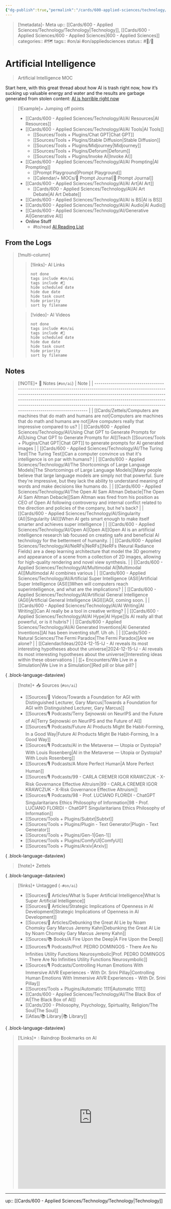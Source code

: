 ```yaml
---
{"dg-publish":true,"permalink":"/cards/600-applied-sciences/technology/ai/artificial-intelligence/"}
---
```


> [!metadata]- Meta
> up:: [[Cards/600 - Applied Sciences/Technology/Technology\|Technology]], [[Cards/600 - Applied Sciences/600 - Applied Sciences\|600 - Applied Sciences]]
> categories:: #🗺 
> tags:: #on/ai #on/appliedsciences 
> status:: #📝/🌿

# Artificial Intelligence

> Artificial Intelligence MOC

Start here, with this great thread about how AI is trash right  now, how it’s sucking up valuable energy and water and the results are garbage generated from stolen content: [AI is horrible right now](https://x.com/chrisalvino/status/1804823161076080887?s=46)

> [!Example]+ Jumping off points
> - [[Cards/600 - Applied Sciences/Technology/AI/AI Resources\|AI Resources]]
> - [[Cards/600 - Applied Sciences/Technology/AI/AI Tools\|AI Tools]]
> 	- [[Sources/Tools + Plugins/Chat GPT\|Chat GPT]]
> 	- [[Sources/Tools + Plugins/Stable Diffusion\|Stable Diffusion]]
> 	- [[Sources/Tools + Plugins/Midjourney\|Midjourney]]
> 	- [[Sources/Tools + Plugins/Deforum\|Deforum]] 
> 	- [[Sources/Tools + Plugins/Invoke AI\|Invoke AI]]
> - [[Cards/600 - Applied Sciences/Technology/AI/AI Prompting\|AI Prompting]]
> 	- [[Prompt Playground\|Prompt Playground]]
> 	- [[Calendar/+ MOCs/🎲 Prompt Journal\|🎲 Prompt Journal]]
> - [[Cards/600 - Applied Sciences/Technology/AI/AI Art\|AI Art]]
> 	- [[Cards/600 - Applied Sciences/Technology/AI/AI Art Debate\|AI Art Debate]]
> - [[Cards/600 - Applied Sciences/Technology/AI/AI is BS\|AI is BS]]
> - [[Cards/600 - Applied Sciences/Technology/AI/AI Audio\|AI Audio]]
> - [[Cards/600 - Applied Sciences/Technology/AI/Generative AI\|Generative AI]]
> - **Online Stuff**
> 	- #to/read [AI Reading List](https://docs.google.com/document/d/1bEQM1W-1fzSVWNbS4ne5PopB2b7j8zD4Jc3nm4rbK-U/edit)

## From the Logs

> [!multi-column]
> > [!links]- AI Links
> > ```tasks
> > not done
> > tags include #on/ai 
> > tags include #🔗 
> > hide scheduled date
> > hide due date
> > hide task count
> > hide priority
> > sort by filename
> > ```
> 
> > [!video]- AI Videos
> > ```tasks
> > not done
> > tags include #on/ai 
> > tags include #🎥 
> > hide scheduled date
> > hide due date
> > hide task count
> > hide priority
> > sort by filename
> > ```


## Notes
> [!NOTE]+ 📝 Notes (`#on/ai`)
>  | Note                                                                                                                                                                                                                                                                                                                                                                 |
> | -------------------------------------------------------------------------------------------------------------------------------------------------------------------------------------------------------------------------------------------------------------------------------------------------------------------------------------------------------------------- |
> | [[Cards/Zettels/Computers are machines that do math and humans are not\|Computers are machines that do math and humans are not]]<span class='summary'>Are computers really that impressive compared to us?</span>                                                                                                                                                 |
> | [[Cards/600 - Applied Sciences/Technology/AI/Using Chat GPT to Generate Prompts for AI\|Using Chat GPT to Generate Prompts for AI]]<span class='summary'>Teach [[Sources/Tools + Plugins/Chat GPT\|Chat GPT]] to generate prompts for AI generated images</span>                                                                                                                                    |
> | [[Cards/600 - Applied Sciences/Technology/AI/The Turing Test\|The Turing Test]]<span class='summary'>Can a computer convince us that it's intelligence is on par with humans?</span>                                                                                                                                                                              |
> | [[Cards/600 - Applied Sciences/Technology/AI/The Shortcomings of Large Language Models\|The Shortcomings of Large Language Models]]<span class='summary'>Many people believe that large language models are simply not that powerful. Sure they're impressive, but they lack the ability to understand meaning of words and make decisions like humans do.</span> |
> | [[Cards/600 - Applied Sciences/Technology/AI/The Open AI Sam Altman Debacle\|The Open AI Sam Altman Debacle]]<span class='summary'>Sam Altman was fired from his position as CEO of Open AI following controversy and internal conflict related to the direction and policies of the company, but he's back?</span>                                               |
> | [[Cards/600 - Applied Sciences/Technology/AI/Singularity (AI)\|Singularity (AI)]]<span class='summary'>When AI gets smart enough to make itself smarter and achieves super intelligence</span>                                                                                                                                                                    |
> | [[Cards/600 - Applied Sciences/Technology/AI/Open AI\|Open AI]]<span class='summary'>Open AI is an artificial intelligence research lab focused on creating safe and beneficial AI technology for the betterment of humanity.</span>                                                                                                                              |
> | [[Cards/600 - Applied Sciences/Technology/AI/NeRFs\|NeRFs]]<span class='summary'>NeRFs (Neural Radiance Fields) are a deep learning architecture that model the 3D geometry and appearance of a scene from a collection of 2D images, allowing for high-quality rendering and novel view synthesis.</span>                                                        |
> | [[Cards/600 - Applied Sciences/Technology/AI/Multimodal AI\|Multimodal AI]]<span class='summary'>Multimodal AI combines various </span>                                                                                                                                                                                                                           |
> | [[Cards/600 - Applied Sciences/Technology/AI/Artificial Super Intelligence (ASI)\|Artificial Super Intelligence (ASI)]]<span class='summary'>When will computers reach superintelligence, and what are the implications?</span>                                                                                                                                   |
> | [[Cards/600 - Applied Sciences/Technology/AI/Artificial General Intelligence (AGI)\|Artificial General Intelligence (AGI)]]<span class='summary'>AGI, coming soon.</span>                                                                                                                                                                                         |
> | [[Cards/600 - Applied Sciences/Technology/AI/AI Writing\|AI Writing]]<span class='summary'>Can AI really be a tool in creative writing?</span>                                                                                                                                                                                                                    |
> | [[Cards/600 - Applied Sciences/Technology/AI/AI Hype\|AI Hype]]<span class='summary'>Is AI really all that powerful, or is it hubris?</span>                                                                                                                                                                                                                      |
> | [[Cards/600 - Applied Sciences/Technology/AI/AI Generated Inventions\|AI Generated Inventions]]<span class='summary'>AI has been inventing stuff. Uh oh.</span>                                                                                                                                                                                                   |
> | [[Cards/500 - Natural Sciences/The Fermi Paradox\|The Fermi Paradox]]<span class='summary'>Are we alone?</span>                                                                                                                                                                                                                                                   |
> | [[Calendar/Ideas/2024-12-15-IJ - AI reveals its most interesting hypotheses about the universe\|2024-12-15-IJ - AI reveals its most interesting hypotheses about the universe]]<span class='summary'>Interesting ideas within these observations </span>                                                                                                          |
> | [[+ Encounters/We Live in a Simulation\|We Live in a Simulation]]<span class='summary'>Red pill or blue pill?</span>                                                                                                                                                                                                                                              |
> 
{ .block-language-dataview}

> [!note]+ 📥 Sources (`#on/ai`)
>  - [[Sources/🎥 Videos/Towards a Foundation for AGI with Distinguished Lecturer, Gary Marcus\|Towards a Foundation for AGI with Distinguished Lecturer, Gary Marcus]]
> - [[Sources/🎙 Podcasts/Terry Sejnowski on NeurIPS and the Future of AI\|Terry Sejnowski on NeurIPS and the Future of AI]]
> - [[Sources/🎙 Podcasts/Future AI Products Might Be Habit-Forming, In a Good Way\|Future AI Products Might Be Habit-Forming, In a Good Way]]
> - [[Sources/🎙 Podcasts/AI in the Metaverse — Utopia or Dystopia? With Louis Rosenberg\|AI in the Metaverse — Utopia or Dystopia? With Louis Rosenberg]]
> - [[Sources/🎙 Podcasts/A More Perfect Human\|A More Perfect Human]]
> - [[Sources/🎙 Podcasts/99 - CARLA CREMER IGOR KRAWCZUK - X-Risk Governance Effective Altruism\|99 - CARLA CREMER IGOR KRAWCZUK - X-Risk Governance Effective Altruism]]
> - [[Sources/🎙 Podcasts/98 - Prof. LUCIANO FLORIDI - ChatGPT Singularitarians Ethics Philosophy of Information\|98 - Prof. LUCIANO FLORIDI - ChatGPT Singularitarians Ethics Philosophy of Information]]
> - [[Sources/Tools + Plugins/Subtxt\|Subtxt]]
> - [[Sources/Tools + Plugins/Plugin - Text Generator\|Plugin - Text Generator]]
> - [[Sources/Tools + Plugins/Gen-1\|Gen-1]]
> - [[Sources/Tools + Plugins/ComfyUI\|ComfyUI]]
> - [[Sources/Tools + Plugins/Arxiv\|Arxiv]]
> 
{ .block-language-dataview}

> [!note]+ Zettels
>  
{ .block-language-dataview}

> [!links]+ Untagged (`-#on/ai`)
>  - [[Sources/📰 Articles/What Is Super Artificial Intelligence\|What Is Super Artificial Intelligence]]
> - [[Sources/📰 Articles/Strategic Implications of Openness in AI Development\|Strategic Implications of Openness in AI Development]]
> - [[Sources/📰 Articles/Debunking the Great AI Lie by Noam Chomsky Gary Marcus Jeremy Kahn\|Debunking the Great AI Lie by Noam Chomsky Gary Marcus Jeremy Kahn]]
> - [[Sources/📚 Books/A Fire Upon the Deep\|A Fire Upon the Deep]]
> - [[Sources/🎙 Podcasts/Prof. PEDRO DOMINGOS - There Are No Infinities Utility Functions Neurosymbolic\|Prof. PEDRO DOMINGOS - There Are No Infinities Utility Functions Neurosymbolic]]
> - [[Sources/🎙 Podcasts/Controlling Human Emotions With Immersive AIVR Experiences - With Dr. Srini Pillay\|Controlling Human Emotions With Immersive AIVR Experiences - With Dr. Srini Pillay]]
> - [[Sources/Tools + Plugins/Automatic 1111\|Automatic 1111]]
> - [[Cards/600 - Applied Sciences/Technology/AI/The Black Box of AI\|The Black Box of AI]]
> - [[Cards/200 - Philosophy, Psychology, Spirtuality, Religion/The Soul\|The Soul]]
> - [[Atlas/📚 Library\|📚 Library]]
> 
{ .block-language-dataview}


> [!Links]+ 💧 Raindrop Bookmarks on AI
> <iframe style="border: 0; width: 100%; height: 450px;" allowfullscreen frameborder="0" src="https://raindrop.io/tophg/ai-29057162/embed/theme=dark"></iframe>


---
up:: [[Cards/600 - Applied Sciences/Technology/Technology\|Technology]]